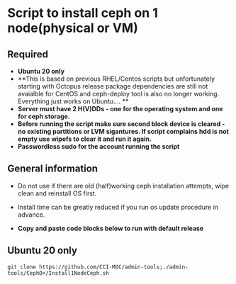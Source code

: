 # Script to install ceph on 1 node(physical or VM)
## Required
* **Ubuntu 20 only**
* **This is based on previous RHEL/Centos scripts but unfortunately starting with Octopus release package dependencies are still not avaialble for CentOS and ceph-deploy tool is also no longer working. Everything just works on Ubuntu.... **
* **Server must have 2 H(V)DDs - one for the operating system and one for ceph storage.**
* **Before running the script make sure second block device is cleared - no existing partitions or LVM sigantures. If script complains hdd is not empty use wipefs to clear it and run it again.**
* **Passwordless sudo for the account running the script**

## General information
* Do not use if there are old (half)working ceph installation attempts, wipe clean and reinstall OS first.
* Install time can be greatly reduced if you run os update procedure in advance.

* **Copy and paste code blocks below to run with default release**


## Ubuntu 20 only
```git clone https://github.com/CCI-MOC/admin-tools;./admin-tools/CephO+/Install1NodeCeph.sh```

